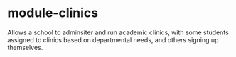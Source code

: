 # module-clinics
Allows a school to adminsiter and run academic clinics, with some students assigned to clinics based on departmental needs, and others signing up themselves.

